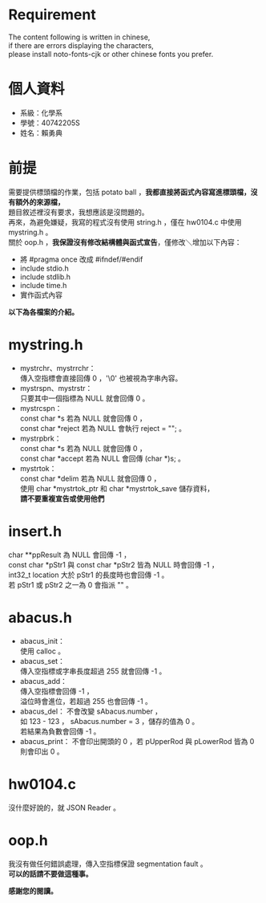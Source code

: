 # Requirement
The content following is written in chinese,  
if there are errors displaying the characters,  
please install noto-fonts-cjk or other chinese fonts you prefer.  
  
# 個人資料
- 系級：化學系
- 學號：40742205S
- 姓名：賴勇典
  
# 前提
需要提供標頭檔的作業，包括 potato ball ，**我都直接將函式內容寫進標頭檔，沒有額外的來源檔，**  
題目敘述裡沒有要求，我想應該是沒問題的。  
再來，為避免嫌疑，我寫的程式沒有使用 string.h ，僅在 hw0104.c 中使用 mystring.h 。  
關於 oop.h ，**我保證沒有修改結構體與函式宣告**，僅修改＼增加以下內容：  
- 將 #pragma once 改成 #ifndef/#endif
- include stdio.h
- include stdlib.h
- include time.h
- 實作函式內容
  
**以下為各檔案的介紹。**  
  
# mystring.h
- mystrchr、mystrrchr：  
傳入空指標會直接回傳 0 ，'\0' 也被視為字串內容。
- mystrspn、mystrstr：  
只要其中一個指標為 NULL 就會回傳 0 。
- mystrcspn：  
const char *s 若為 NULL 就會回傳 0 ，  
const char *reject 若為 NULL 會執行 reject = ""; 。
- mystrpbrk：  
const char *s 若為 NULL 就會回傳 0 ，  
const char *accept 若為 NULL 會回傳 (char *)s; 。
- mystrtok：  
const char *delim 若為 NULL 就會回傳 0 ，  
使用 char *mystrtok_ptr 和 char *mystrtok_save 儲存資料，  
**請不要重複宣告或使用他們**
  
# insert.h
char **ppResult 為 NULL 會回傳 -1 ，  
const char *pStr1 與 const char *pStr2 皆為 NULL 時會回傳 -1 ，  
int32_t location 大於 pStr1 的長度時也會回傳 -1 。  
若 pStr1 或 pStr2 之一為 0 會指派 "" 。
  
# abacus.h
- abacus_init：  
使用 calloc 。
- abacus_set：  
傳入空指標或字串長度超過 255 就會回傳 -1 。
- abacus_add：  
傳入空指標會回傳 -1 ，  
溢位時會進位，若超過 255 也會回傳 -1 。
- abacus_del：
不會改變 sAbacus.number ，  
如 123 - 123 ， sAbacus.number = 3 ，儲存的值為 0 。  
若結果為負數會回傳 -1 。
- abacus_print：
不會印出開頭的 0 ，若 pUpperRod 與 pLowerRod 皆為 0 則會印出 0 。
  
# hw0104.c
沒什麼好說的，就 JSON Reader 。
  
# oop.h
我沒有做任何錯誤處理，傳入空指標保證 segmentation fault 。  
**可以的話請不要做這種事。**

**感謝您的閱讀。**